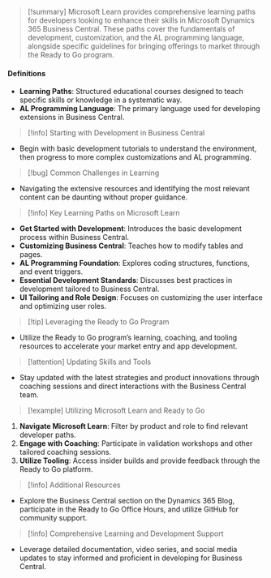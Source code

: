 >[!summary]
>Microsoft Learn provides comprehensive learning paths for developers looking to enhance their skills in Microsoft Dynamics 365 Business Central. These paths cover the fundamentals of development, customization, and the AL programming language, alongside specific guidelines for bringing offerings to market through the Ready to Go program.

#### Definitions
- **Learning Paths**: Structured educational courses designed to teach specific skills or knowledge in a systematic way.
- **AL Programming Language**: The primary language used for developing extensions in Business Central.

>[!info] Starting with Development in Business Central
- Begin with basic development tutorials to understand the environment, then progress to more complex customizations and AL programming.

>[!bug] Common Challenges in Learning
- Navigating the extensive resources and identifying the most relevant content can be daunting without proper guidance.

>[!info] Key Learning Paths on Microsoft Learn
- **Get Started with Development**: Introduces the basic development process within Business Central.
- **Customizing Business Central**: Teaches how to modify tables and pages.
- **AL Programming Foundation**: Explores coding structures, functions, and event triggers.
- **Essential Development Standards**: Discusses best practices in development tailored to Business Central.
- **UI Tailoring and Role Design**: Focuses on customizing the user interface and optimizing user roles.

>[!tip] Leveraging the Ready to Go Program
- Utilize the Ready to Go program’s learning, coaching, and tooling resources to accelerate your market entry and app development.

>[!attention] Updating Skills and Tools
- Stay updated with the latest strategies and product innovations through coaching sessions and direct interactions with the Business Central team.

>[!example] Utilizing Microsoft Learn and Ready to Go
1. **Navigate Microsoft Learn**: Filter by product and role to find relevant developer paths.
2. **Engage with Coaching**: Participate in validation workshops and other tailored coaching sessions.
3. **Utilize Tooling**: Access insider builds and provide feedback through the Ready to Go platform.

>[!info] Additional Resources
- Explore the Business Central section on the Dynamics 365 Blog, participate in the Ready to Go Office Hours, and utilize GitHub for community support.

>[!info] Comprehensive Learning and Development Support
- Leverage detailed documentation, video series, and social media updates to stay informed and proficient in developing for Business Central.